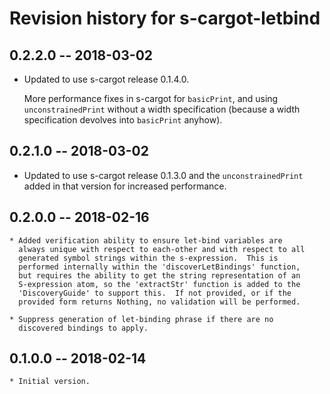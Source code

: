 # Revision history for s-cargot-letbind

## 0.2.2.0  -- 2018-03-02

   * Updated to use s-cargot release 0.1.4.0.

     More performance fixes in s-cargot for `basicPrint`, and using
     `unconstrainedPrint` without a width specification (because a
     width specification devolves into `basicPrint` anyhow).

## 0.2.1.0  -- 2018-03-02

   * Updated to use s-cargot release 0.1.3.0 and the
     `unconstrainedPrint` added in that version for increased
     performance.

## 0.2.0.0  -- 2018-02-16

	* Added verification ability to ensure let-bind variables are
	  always unique with respect to each-other and with respect to all
      generated symbol strings within the s-expression.  This is
	  performed internally within the 'discoverLetBindings' function,
	  but requires the ability to get the string representation of an
      S-expression atom, so the 'extractStr' function is added to the
	  'DiscoveryGuide' to support this.  If not provided, or if the
	  provided form returns Nothing, no validation will be performed.

	* Suppress generation of let-binding phrase if there are no
	  discovered bindings to apply.

## 0.1.0.0  -- 2018-02-14

	* Initial version.

